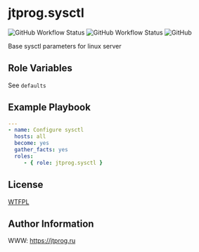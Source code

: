 # jtprog.sysctl

![GitHub Workflow Status](https://img.shields.io/github/workflow/status/jtprog/ansible-role-sysctl/CI?label=CI) ![GitHub Workflow Status](https://img.shields.io/github/workflow/status/jtprog/ansible-role-sysctl/Release?label=Release) ![GitHub](https://img.shields.io/github/license/jtprog/ansible-role-sysctl)

Base sysctl parameters for linux server


## Role Variables

See `defaults`

## Example Playbook

```yaml
---
- name: Configure sysctl
  hosts: all
  become: yes
  gather_facts: yes
  roles:
     - { role: jtprog.sysctl }
```

## License

[WTFPL](LICENSE.md)

## Author Information

WWW: https://jtprog.ru
